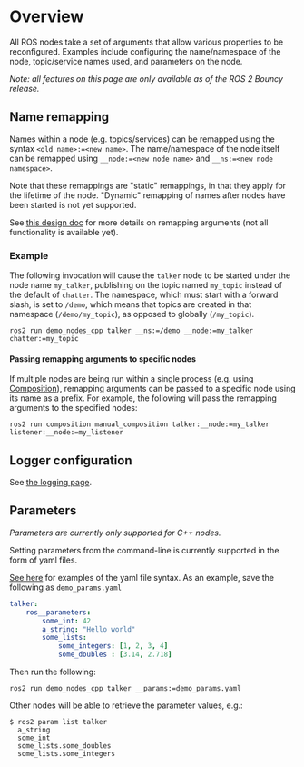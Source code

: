 # Overview

All ROS nodes take a set of arguments that allow various properties to be reconfigured.
Examples include configuring the name/namespace of the node, topic/service names used, and parameters on the node.

_Note: all features on this page are only available as of the ROS 2 Bouncy release._

## Name remapping

Names within a node (e.g. topics/services) can be remapped using the syntax `<old name>:=<new name>`.
The name/namespace of the node itself can be remapped using `__node:=<new node name>` and `__ns:=<new node namespace>`.

Note that these remappings are "static" remappings, in that they apply for the lifetime of the node.
"Dynamic" remapping of names after nodes have been started is not yet supported.

See [this design doc](http://design.ros2.org/articles/static_remapping.html) for more details on remapping arguments (not all functionality is available yet).

### Example

The following invocation will cause the `talker` node to be started under the node name `my_talker`, publishing on the topic named `my_topic` instead of the default of `chatter`.
The namespace, which must start with a forward slash, is set to `/demo`, which means that topics are created in that namespace (`/demo/my_topic`), as opposed to globally (`/my_topic`).
```
ros2 run demo_nodes_cpp talker __ns:=/demo __node:=my_talker chatter:=my_topic
```

#### Passing remapping arguments to specific nodes

If multiple nodes are being run within a single process (e.g. using [Composition](Composition.md)), remapping arguments can be passed to a specific node using its name as a prefix.
For example, the following will pass the remapping arguments to the specified nodes:

```
ros2 run composition manual_composition talker:__node:=my_talker listener:__node:=my_listener
```

## Logger configuration

See [the logging page](https://github.com/ros2/ros2/wiki/Logging#command-line-configuration-of-the-default-severity-level).

## Parameters

_Parameters are currently only supported for C++ nodes._

Setting parameters from the command-line is currently supported in the form of yaml files.

[See here](https://github.com/ros2/rcl/tree/master/rcl_yaml_param_parser) for examples of the yaml file syntax. As an example, save the following as `demo_params.yaml`

```yaml
talker:
    ros__parameters:
        some_int: 42
        a_string: "Hello world"
        some_lists:
            some_integers: [1, 2, 3, 4]
            some_doubles : [3.14, 2.718]
```

Then run the following:
```
ros2 run demo_nodes_cpp talker __params:=demo_params.yaml
```

Other nodes will be able to retrieve the parameter values, e.g.:
```
$ ros2 param list talker
  a_string
  some_int
  some_lists.some_doubles
  some_lists.some_integers
```